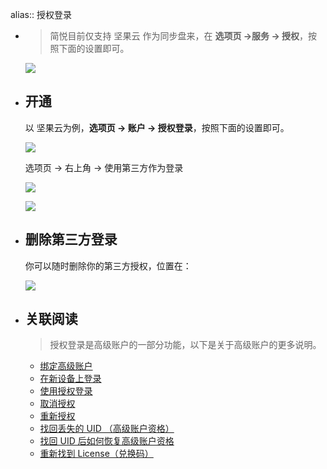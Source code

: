alias:: 授权登录

- > 简悦目前仅支持 坚果云 作为同步盘来，在 **选项页 →服务 → 授权**，按照下面的设置即可。
  
  ![](https://user-images.githubusercontent.com/81074/139782099-69181c49-6687-4c77-8916-4e9e1efd9791.png#crop=0&crop=0&crop=1&crop=1&id=a0xX9&originHeight=820&originWidth=1285&originalType=binary&ratio=1&rotation=0&showTitle=false&status=done&style=none&title=)
- ## 开通
  
  以 坚果云为例，**选项页 → 账户 → 授权登录**，按照下面的设置即可。
  
  ![](https://z3.ax1x.com/2021/05/04/gnQynK.png#crop=0&crop=0&crop=1&crop=1&id=R7DFm&originHeight=481&originWidth=1249&originalType=binary&ratio=1&rotation=0&showTitle=false&status=done&style=none&title=)
  
  选项页 → 右上角 → 使用第三方作为登录
  
  ![](https://s1.ax1x.com/2020/11/10/Bq2MRS.md.png#crop=0&crop=0&crop=1&crop=1&id=lkUtX&originHeight=780&originWidth=680&originalType=binary&ratio=1&rotation=0&showTitle=false&status=done&style=none&title=)
  
  ![](https://user-images.githubusercontent.com/81074/139782413-6121770b-49e6-4206-bf3a-fecb5295bfdc.png#crop=0&crop=0&crop=1&crop=1&id=zvfIn&originHeight=452&originWidth=1230&originalType=binary&ratio=1&rotation=0&showTitle=false&status=done&style=none&title=)
- ## 删除第三方登录
  
  你可以随时删除你的第三方授权，位置在：
  
  ![](https://s1.ax1x.com/2020/11/10/Bq28qs.png#crop=0&crop=0&crop=1&crop=1&id=oTEe0&originHeight=1110&originWidth=1878&originalType=binary&ratio=1&rotation=0&showTitle=false&status=done&style=none&title=)
- ## 关联阅读
  
  > 授权登录是高级账户的一部分功能，以下是关于高级账户的更多说明。
	- [绑定高级账户](https://github.com/Kenshin/simpread/discussions/1573)
	- [在新设备上登录](https://github.com/Kenshin/simpread/discussions/1574)
	- [使用授权登录](https://github.com/Kenshin/simpread/discussions/1570)
	- [取消授权](https://github.com/Kenshin/simpread/discussions/1575)
	- [重新授权](https://github.com/Kenshin/simpread/discussions/1576)
	- [找回丢失的 UID （高级账户资格）](https://github.com/Kenshin/simpread/discussions/1571)
	- [找回 UID 后如何恢复高级账户资格](https://github.com/Kenshin/simpread/discussions/1958)
	- [重新找到 License（兑换码）](https://github.com/Kenshin/simpread/discussions/2756)